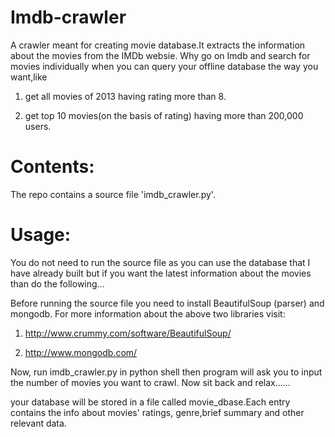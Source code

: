 Imdb-crawler
============
A crawler meant for creating movie database.It extracts the information about the movies from the IMDb websie.
Why go on Imdb and search for movies individually when you can query your offline database the way you want,like

1) get all movies of 2013 having rating more than 8.

2) get top 10 movies(on the basis of rating) having more than 200,000 users.

Contents:
==========
The repo contains a source file 'imdb_crawler.py'.

Usage:
==========
You do not need to run the source file as you can use the database that I have already built but if you want the latest
information about the movies than do the following...

Before running the source file you need to install BeautifulSoup (parser) and mongodb. For more information about
the above two libraries visit:

1) http://www.crummy.com/software/BeautifulSoup/

2) http://www.mongodb.com/

Now, run imdb_crawler.py in python shell
then program will ask you to input the number of movies you want to crawl.
Now sit back and relax......

your database will be stored in a file called movie_dbase.Each entry contains the info about movies' ratings,
genre,brief summary and other relevant data.

